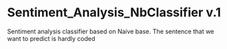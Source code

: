 # Sentiment_Analysis_NbClassifier v.1

Sentiment analysis classifier based on Naive base. The sentence that we want to predict is hardly coded
